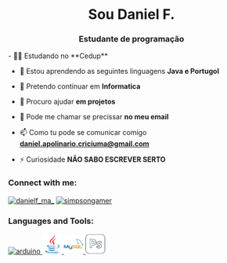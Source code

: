 <h1 align="center">Sou Daniel F.</h1>
<h3 align="center">Estudante de programação</h3>
- 👨‍🎓 Estudando no **Cedup**

- 🌱 Estou aprendendo as seguintes linguagens **Java e Portugol**

- 📖 Pretendo continuar em **Informatica**

- 🤝 Procuro ajudar **em projetos**

- 💬 Pode me chamar se precissar **no meu email**

- 📫 Como tu pode se comunicar comigo **daniel.apolinario.criciuma@gmail.com**

- ⚡ Curiosidade **NÃO SABO ESCREVER SERTO**

<h3 align="left">Connect with me:</h3>
<p align="left">
<a href="https://instagram.com/danielf_ma_" target="blank"><img align="center" src="https://raw.githubusercontent.com/rahuldkjain/github-profile-readme-generator/master/src/images/icons/Social/instagram.svg" alt="danielf_ma_" height="30" width="40" /></a>
<a href="https://www.youtube.com/c/simpsongamer" target="blank"><img align="center" src="https://raw.githubusercontent.com/rahuldkjain/github-profile-readme-generator/master/src/images/icons/Social/youtube.svg" alt="simpsongamer" height="30" width="40" /></a>
</p>

<h3 align="left">Languages and Tools:</h3>
<p align="left"> <a href="https://www.arduino.cc/" target="_blank" rel="noreferrer"> <img src="https://cdn.worldvectorlogo.com/logos/arduino-1.svg" alt="arduino" width="40" height="40"/> </a> <a href="https://www.java.com" target="_blank" rel="noreferrer"> <img src="https://raw.githubusercontent.com/devicons/devicon/master/icons/java/java-original.svg" alt="java" width="40" height="40"/> </a> <a href="https://www.mysql.com/" target="_blank" rel="noreferrer"> <img src="https://raw.githubusercontent.com/devicons/devicon/master/icons/mysql/mysql-original-wordmark.svg" alt="mysql" width="40" height="40"/> </a> <a href="https://www.photoshop.com/en" target="_blank" rel="noreferrer"> <img src="https://raw.githubusercontent.com/devicons/devicon/master/icons/photoshop/photoshop-line.svg" alt="photoshop" width="40" height="40"/> </a> </p>


